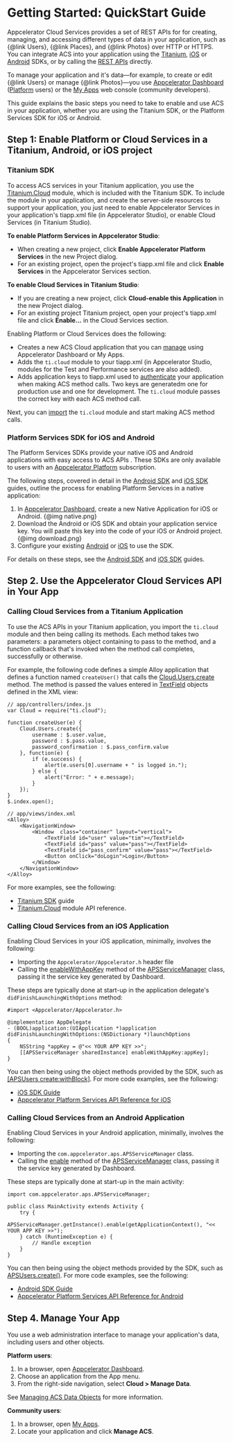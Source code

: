 # Getting Started: QuickStart Guide

Appcelerator Cloud Services provides a set of REST APIs for for creating, managing, and
accessing different types of data in your application, such as
{@link Users}, {@link Places}, and {@link Photos} over HTTP or HTTPS. You can integrate ACS into 
your application using the [Titanium](#!/guide/titanium), [iOS](#!/guide/ios) or [Android](#!/guide/android) SDKs, or by calling the
[REST APIs](#!/guide/rest) directly.

To manage your application and it's data&mdash;for example, to create or edit {@link Users} or manage 
{@link Photos}&mdash;you use [Appcelerator Dashboard](https://dashboard.appcelerator.com) 
([Platform](http://www.appcelerator.com/platform/appcelerator-platform/) users) 
or the [My Apps](https://my.appcelerator.com/apps) web console (community developers).

This guide explains the basic steps you need to take to enable and use ACS in your application, whether
you are using the Titanium SDK, or the Platform Services SDK for iOS or Android.

## Step 1: Enable Platform or Cloud Services in a Titanium, Android, or iOS project

### Titanium SDK

To access ACS services in your Titanium application, you use the 
[Titanium.Cloud](http://docs.appcelerator.com/titanium/latest/#!/api/Titanium.Cloud) module, 
which is included with the Titanium SDK. To include the module in your application, and create the server-side 
resources to support your application, you just need to enable Appcelerator Services in your application's
tiapp.xml file (in Appcelerator Studio), or enable Cloud Services (in Titanium Studio).

**To enable Platform Services in Appcelerator Studio**:

* When creating a new project, click **Enable Appcelerator Platform Services** in the new Project dialog.
* For an existing project, open the project's tiapp.xml file and click **Enable Services** 
in the Appcelerator Services section.

**To enable Cloud Services in Titanium Studio**:

* If you are creating a new project, click **Cloud-enable this Application** in the new Project dialog.
* For an existing project Titanium project, open your project's tiapp.xml file and click **Enable...** 
in the Cloud Services section.

Enabling Platform or Cloud Services does the following:

* Creates a new ACS Cloud application that you can [manage](#manage) using Appcelerator Dashboard
or My Apps.
* Adds the `ti.cloud` module to your tiapp.xml (in Appcelerator Studio, modules for the Test and Performance 
services are also added).
* Adds application keys to tiapp.xml used to [authenticate](#!/guide/acs_authentication) your application when making ACS method calls.
Two keys are generatedm one for production use and one for development. The `ti.cloud` module passes
the correct key with each ACS method call.

Next, you can [import](#ticloud) the `ti.cloud` module and start making ACS method calls. 

### Platform Services SDK for iOS and Android

The Platform Services SDKs provide your native iOS and Android applications with easy access to ACS APIs
. These SDKs are only available to users with an [Appcelerator Platform](http://www.appcelerator.com/platform) subscription.

The following steps, covered in detail in the [Android SDK](#!/guide/android) and [iOS SDK](#!/guide/ios) guides, 
outline the process for enabling Platform Services in a native application:

1. In [Appcelerator Dashboard](https://dashboard.appcelerator.com), create a new Native Application for iOS or Android. {@img native.png} 
2. Download the Android or iOS SDK and obtain your application service key. You will paste this key 
	into the code of your iOS or Android project. {@img download.png}
3. Configure your existing [Android](http://docs.appcelerator.com/cloud/latest/#!/guide/android-section-enabling-cloud-services-in-a-new-project) or [iOS](http://docs.appcelerator.com/cloud/latest/#!/guide/ios-section-enabling-cloud-services-in-a-new-project)
to use the SDK.

For details on these steps, see the [Android SDK](#!/guide/android) and [iOS SDK](#!/guide/ios) guides.

## Step 2. Use the Appcelerator Cloud Services API in Your App 

### Calling Cloud Services from a Titanium Application <a name="ticloud"></a>

To use the ACS APIs in your Titanium application, you import the `ti.cloud` module and then being calling
its methods. Each method takes two parameters: a parameters object containing to pass to the method, 
and a function callback that's invoked when the method call completes, successfully or otherwise.

For example, the following code defines a simple Alloy application that defines a function named 
`createUser()` that calls the [Cloud.Users.create](http://docs.appcelerator.com/titanium/latest/#!/api/Titanium.Cloud.Users-method-create)
method. The method is passed the values entered in [TextField](#) objects defined in the XML view:

	// app/controllers/index.js
	var Cloud = require("ti.cloud");

	function createUser(e) {
		Cloud.Users.create({
			username : $.user.value,
			password : $.pass.value,
			password_confirmation : $.pass_confirm.value
		}, function(e) {
			if (e.success) {
				alert(e.users[0].username + " is logged in.");
			} else {
				alert("Error: " + e.message);
			}
		});
	}
	$.index.open();

	// app/views/index.xml
	<Alloy>
		<NavigationWindow>
			<Window  class="container" layout="vertical">
				<TextField id="user" value="tim"></TextField>
				<TextField id="pass" value="pass"></TextField>
				<TextField id="pass_confirm" value="pass"></TextField>
				<Button onClick="doLogin">Login</Button>
			</Window>
		</NavigationWindow>
	</Alloy>

For more examples, see the following:
* [Titanium SDK](#!/guide/titanium) guide
* [Titanium.Cloud](http://docs.appcelerator.com/titanium/latest/#!/api/Titanium.Cloud) module API reference.

### Calling Cloud Services from an iOS Application

Enabling Cloud Services in your iOS application, minimally, involves the following:

* Importing the `Appcelerator/Appcelerator.h` header file 
* Calling the [enableWithAppKey](http://docs.appcelerator.com/aps-sdk-apidoc/latest/ios/Classes/APSServiceManager.html#//api/name/enableWithAppKey:) method of the [APSServiceManager](http://docs.appcelerator.com/aps-sdk-apidoc/latest/ios/Classes/APSServiceManager.html) class,
passing it the service key generated by Dashboard. 

These steps are  typically done at start-up in the application delegate's `didFinishLaunchingWithOptions`
method:

	#import <Appcelerator/Appcelerator.h>

	@implementation AppDelegate
	- (BOOL)application:(UIApplication *)application didFinishLaunchingWithOptions:(NSDictionary *)launchOptions
	{
	    NSString *appKey = @"<< YOUR APP KEY >>";
	    [[APSServiceManager sharedInstance] enableWithAppKey:appKey];
	}

You can then being using the object methods provided by the SDK, such as [\[APSUsers create:withBlock\]](http://docs.appcelerator.com/aps-sdk-apidoc/latest/ios/Classes/APSUsers.html#//api/name/create:withBlock:). For more code examples, see the following:

* [iOS SDK Guide](#!/guide/ios)
* [Appcelerator Platform Services API Reference for iOS](http://docs.appcelerator.com/aps-sdk-apidoc/latest/ios/) 

### Calling Cloud Services from an Android Application

Enabling Cloud Services in your Android application, minimally, involves the following:

* Importing the `com.appcelerator.aps.APSServiceManager` class. 
* Calling the [enable](http://docs.appcelerator.com/aps-sdk-apidoc/latest/android/com/appcelerator/aps/APSServiceManager.html#enable(android.content.Context%2C%20java.lang.String)) method of the [APSServiceManager](http://docs.appcelerator.com/aps-sdk-apidoc/latest/android/com/appcelerator/aps/APSServiceManager.html) class,
passing it the service key generated by Dashboard. 

These steps are typically done at start-up in the main activity:

	import com.appcelerator.aps.APSServiceManager;

	public class MainActivity extends Activity {
		try {
			APSServiceManager.getInstance().enable(getApplicationContext(), "<< YOUR APP KEY >>");
		} catch (RuntimeException e) {
			// Handle exception
		}
	}

You can then being using the object methods provided by the SDK, such as [APSUsers.create()](http://docs.appcelerator.com/aps-sdk-apidoc/latest/android/com/appcelerator/aps/APSUsers.html#create(java.util.Map%2C%20com.appcelerator.aps.APSResponseHandler)). For more code examples, see the following:

* [Android SDK Guide](#!/guide/android)
* [Appcelerator Platform Services API Reference for Android](http://docs.appcelerator.com/aps-sdk-apidoc/latest/android/) 

## Step 4. Manage Your App <a name="manage"></a>

You use a web administration interface to manage your application's data, including users and other objects.

**Platform users**:

1. In a browser, open [Appcelerator Dashboard](https://dashboard.appcelerator.com).
2. Choose an application from the App menu.
3. From the right-side navigation, select **Cloud > Manage Data**.

See [Managing ACS Data Objects](http://docs.appcelerator.com/platform/latest/#!/guide/Managing_ACS_data_objects) for more information.

**Community users**:

1.  In a browser, open [My Apps](https://my.appcelerator.com/apps).
2.  Locate your application and click **Manage ACS**.

